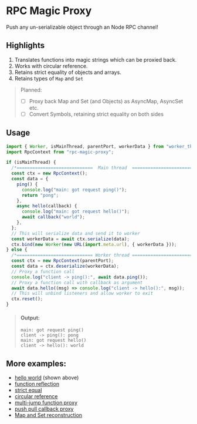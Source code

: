# RPC Magic Proxy

Push any un-serializable object through an Node RPC channel!

## Highlights

1. Translates functions into magic strings which can be proxied back.
2. Works with circular reference.
3. Retains strict equality of objects and arrays.
4. Retains types of `Map` and `Set`

> Planned:
>
> - [ ] Proxy back Map and Set (and Objects) as AsyncMap, AsyncSet etc.
> - [ ] Convert Symbols, retaining strict equality on both sides

## Usage

```js
import { Worker, isMainThread, parentPort, workerData } from "worker_threads";
import RpcContext from "rpc-magic-proxy";

if (isMainThread) {
  /*=============================  Main thread  =============================*/
  const ctx = new RpcContext();
  const data = {
    ping() {
      console.log("main: got request ping()");
      return "pong";
    },
    async hello(callback) {
      console.log("main: got request hello()");
      await callback("world");
    },
  };
  // This will serialize data and send it to worker
  const workerData = await ctx.serialize(data);
  ctx.bind(new Worker(new URL(import.meta.url), { workerData }));
} else {
  /*============================= Worker thread =============================*/
  const ctx = new RpcContext(parentPort);
  const data = ctx.deserialize(workerData);
  // Proxy a function call
  console.log("client -> ping():", await data.ping());
  // Proxy a function call with callback as argument
  await data.hello((msg) => console.log("client -> hello():", msg));
  // This will unbind listeners and allow worker to exit
  ctx.reset();
}
```

> #### Output:
>
> ```plaintext
> main: got request ping()
> client -> ping(): pong
> main: got request hello()
> client -> hello(): world
> ```

## More examples:

- [hello world](examples/hello.mjs) (shown above)
- [function reflection](examples/reflect.mjs)
- [strict equal](examples/strict-equal.mjs)
- [circular reference](examples/circular-ref.mjs)
- [multi-jump function proxy](examples/multi-jump.mjs)
- [push pull callback proxy](examples/push-pull.mjs)
- [Map and Set reconstruction](examples/map-set.mjs)
